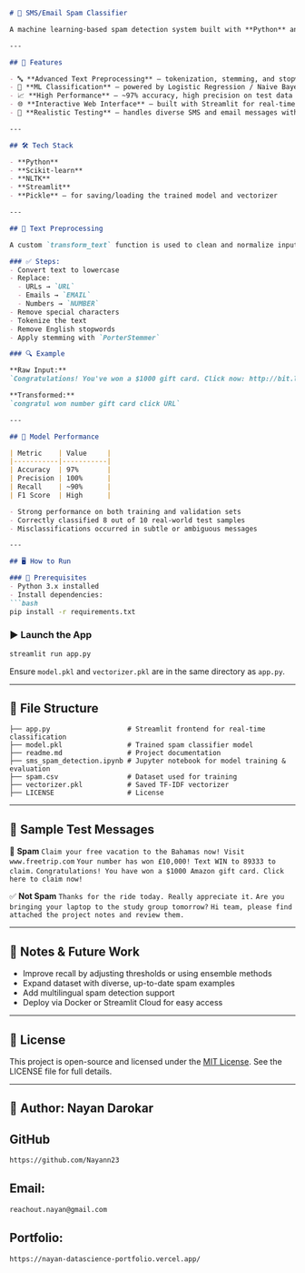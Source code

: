 ````markdown
# 📩 SMS/Email Spam Classifier

A machine learning-based spam detection system built with **Python** and **Streamlit**. It classifies SMS and email messages as **spam** or **not spam** (ham) using **Natural Language Processing (NLP)** and a trained machine learning model.

---

## 🚀 Features

- 🔤 **Advanced Text Preprocessing** — tokenization, stemming, and stopword removal  
- 🧠 **ML Classification** — powered by Logistic Regression / Naive Bayes  
- 📈 **High Performance** — ~97% accuracy, high precision on test data  
- 🌐 **Interactive Web Interface** — built with Streamlit for real-time classification  
- 🧪 **Realistic Testing** — handles diverse SMS and email messages with strong performance

---

## 🛠️ Tech Stack

- **Python**  
- **Scikit-learn**  
- **NLTK**  
- **Streamlit**  
- **Pickle** — for saving/loading the trained model and vectorizer

---

## 🧹 Text Preprocessing

A custom `transform_text` function is used to clean and normalize input messages before classification.

### ✅ Steps:
- Convert text to lowercase  
- Replace:
  - URLs → `URL`
  - Emails → `EMAIL`
  - Numbers → `NUMBER`
- Remove special characters  
- Tokenize the text  
- Remove English stopwords  
- Apply stemming with `PorterStemmer`  

### 🔍 Example

**Raw Input:**  
`Congratulations! You've won a $1000 gift card. Click now: http://bit.ly/win-prize`  

**Transformed:**  
`congratul won number gift card click URL`

---

## 🧪 Model Performance

| Metric    | Value     |
|-----------|-----------|
| Accuracy  | 97%       |
| Precision | 100%      |
| Recall    | ~90%      |
| F1 Score  | High      |

- Strong performance on both training and validation sets  
- Correctly classified 8 out of 10 real-world test samples  
- Misclassifications occurred in subtle or ambiguous messages

---

## 🖥️ How to Run

### 🔧 Prerequisites
- Python 3.x installed  
- Install dependencies:
```bash
pip install -r requirements.txt
````

### ▶️ Launch the App

```bash
streamlit run app.py
```

Ensure `model.pkl` and `vectorizer.pkl` are in the same directory as `app.py`.

---

## 📁 File Structure

```
├── app.py                   # Streamlit frontend for real-time classification
├── model.pkl                # Trained spam classifier model
├── readme.md                # Project documentation
├── sms_spam_detection.ipynb # Jupyter notebook for model training & evaluation
├── spam.csv                 # Dataset used for training
├── vectorizer.pkl           # Saved TF-IDF vectorizer
├── LICENSE                  # License 
```

---

## 💬 Sample Test Messages

🚫 **Spam**
`Claim your free vacation to the Bahamas now! Visit www.freetrip.com`
`Your number has won £10,000! Text WIN to 89333 to claim.`
`Congratulations! You have won a $1000 Amazon gift card. Click here to claim now!`

✅ **Not Spam**
`Thanks for the ride today. Really appreciate it.`
`Are you bringing your laptop to the study group tomorrow?`
`Hi team, please find attached the project notes and review them.`

---

## 📌 Notes & Future Work

* Improve recall by adjusting thresholds or using ensemble methods
* Expand dataset with diverse, up-to-date spam examples
* Add multilingual spam detection support
* Deploy via Docker or Streamlit Cloud for easy access

---


## 📜 License

This project is open-source and licensed under the [MIT License](LICENSE). See the LICENSE file for full details.

---

## 👤 Author:  **Nayan Darokar** 

## GitHub
```bash
https://github.com/Nayann23
```

## Email:
```bash
reachout.nayan@gmail.com  
```
## Portfolio: 
```bash
https://nayan-datascience-portfolio.vercel.app/
```
